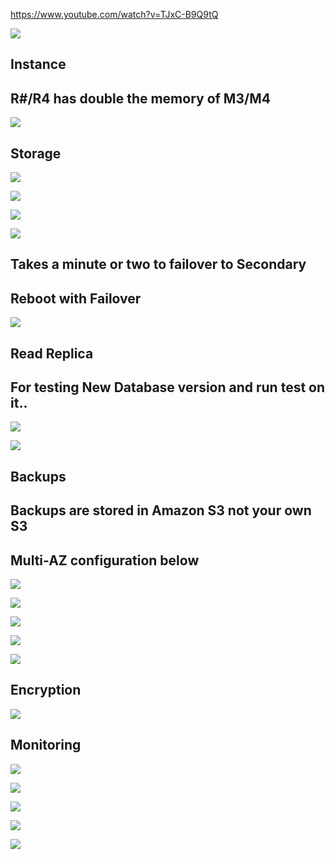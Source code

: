https://www.youtube.com/watch?v=TJxC-B9Q9tQ

![](https://user-images.githubusercontent.com/26511983/71769413-92e41b80-2ee6-11ea-90b0-82a0726a78c4.png)

## Instance
## R#/R4 has double the memory of M3/M4

![](https://user-images.githubusercontent.com/26511983/71769418-ab543600-2ee6-11ea-8e98-9f8a1cbf1196.png)

## Storage
![](https://user-images.githubusercontent.com/26511983/71769451-29b0d800-2ee7-11ea-88bb-585a0ee04412.png)

![](https://user-images.githubusercontent.com/26511983/71769485-bd82a400-2ee7-11ea-970b-4b6c3d4f552e.png)

![](https://user-images.githubusercontent.com/26511983/71769493-d55a2800-2ee7-11ea-9943-a9b96ae0b034.png)

![](https://user-images.githubusercontent.com/26511983/71769508-fe7ab880-2ee7-11ea-90ec-f3599150ce42.png)

## Takes a minute or two to failover to Secondary
## Reboot with Failover

![](https://user-images.githubusercontent.com/26511983/71769514-15b9a600-2ee8-11ea-92e6-2fda6c3121e6.png)


## Read Replica
## For testing New Database version and run test on it..
![](https://user-images.githubusercontent.com/26511983/71769530-4994cb80-2ee8-11ea-93ac-c23fdc39fadf.png)


![](https://user-images.githubusercontent.com/26511983/71769589-ce7fe500-2ee8-11ea-8810-66c04a92c816.png)

## Backups
## Backups are stored in Amazon S3 not your own S3
## Multi-AZ configuration below
![](https://user-images.githubusercontent.com/26511983/71769606-f40cee80-2ee8-11ea-9c24-8025ff9f4107.png)

![](https://user-images.githubusercontent.com/26511983/71769645-5ebe2a00-2ee9-11ea-8dc3-2942ba4e89bd.png)

![](https://user-images.githubusercontent.com/26511983/71769684-b2c90e80-2ee9-11ea-8c22-b2c0d728f1fa.png)

![](https://user-images.githubusercontent.com/26511983/71769701-de4bf900-2ee9-11ea-99eb-ec56862d7d2b.png)

![](https://user-images.githubusercontent.com/26511983/71769704-f6237d00-2ee9-11ea-9578-014a12cae5c0.png)

## Encryption

![](https://user-images.githubusercontent.com/26511983/71769716-2539ee80-2eea-11ea-9df3-cceb96b294fa.png)

## Monitoring

![](https://user-images.githubusercontent.com/26511983/71769724-48649e00-2eea-11ea-8afa-f3d61bb88752.png)

![](https://user-images.githubusercontent.com/26511983/71769736-7a760000-2eea-11ea-9e71-7aea3d37ff8a.png)

![](https://user-images.githubusercontent.com/26511983/71769749-9b3e5580-2eea-11ea-93f9-382946896863.png)

![](https://user-images.githubusercontent.com/26511983/71769767-c032c880-2eea-11ea-96f9-ab1b0fa773bf.png)

![](https://user-images.githubusercontent.com/26511983/71769790-0556fa80-2eeb-11ea-8c24-8fa45c6c8276.png)
